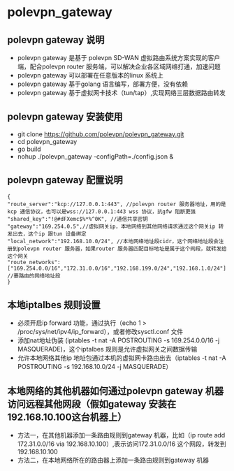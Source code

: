 # polevpn_gateway

## polevpn gateway 说明
* polevpn gateway 是基于 polevpn SD-WAN 虚拟路由系统方案实现的客户端，配合polevpn router 服务端，可以解决企业各区域网络打通，加速问题
* polevpn gateway 可以部署在任意版本的linux 系统上
* polevpn gateway 基于golang 语言编写，部署方便，没有依赖
* polevpn gateway 基于虚拟网卡技术（tun/tap）,实现网络三层数据路由转发

## polevpn gateway 安装使用
* git clone https://github.com/polevpn/polevpn_gateway.git
* cd polevpn_gateway 
* go build
* nohup ./polevpn_gateway -configPath=./config.json &

## polevpn gateway 配置说明
```
{
"route_server":"kcp://127.0.0.1:443", //polevpn router 服务器地址，用的是kcp 通信协议，也可以是wss://127.0.0.1:443 wss 协议，抗gfw 阻断更强
"shared_key":"!@#dFXemc$%*%^0K", //通信共享密钥
"gateway":"169.254.0.5",//虚拟网关ip，本地网络到其他网络请求通过这个网关ip 转发出去，这个ip 跟tun 设备绑定
"local_network":"192.168.10.0/24", //本地网络地址段cidr，这个网络地址段会注册到polevpn router 服务器，如果router 服务器匹配目标地址是属于这个网段，就转发给这个网关
"route_networks":["169.254.0.0/16","172.31.0.0/16","192.168.199.0/24","192.168.1.0/24"]  //要路由的网络地址段
}
```
## 本地iptalbes 规则设置
* 必须开启ip forward 功能，通过执行（echo 1 > /proc/sys/net/ipv4/ip_forward），或者修改sysctl.conf 文件
* 添加nat地址伪装 (iptables -t nat -A POSTROUTING -s 169.254.0.0/16 -j MASQUERADE)，这个iptalbes 规则是允许虚拟网关之间数据传输
* 允许本地网络其他ip 地址包通过本机的虚拟网卡路由出去（iptables -t nat -A POSTROUTING -s 192.168.10.0/24 -j MASQUERADE）

## 本地网络的其他机器如何通过polevpn gateway 机器访问远程其他网段（假如gateway 安装在192.168.10.100这台机器上）
* 方法一，在其他机器添加一条路由规则到gateway 机器，比如（ip route add 172.31.0.0/16 via 192.168.10.100）,表示访问172.31.0.0/16 这个网段，转发到 192.168.10.100
* 方法二，在本地网络所在的路由器上添加一条路由规则到gateway 机器
